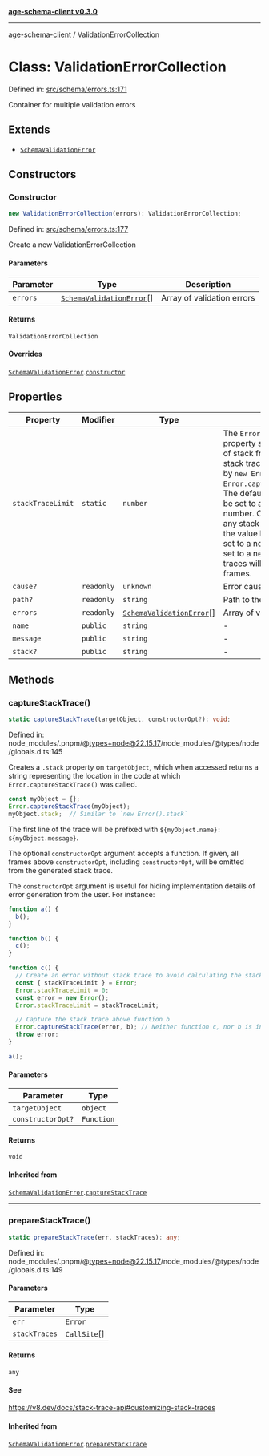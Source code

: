 [**age-schema-client v0.3.0**](../index.md)

***

[age-schema-client](/ageSchemaClient/api-generated/index.md) / ValidationErrorCollection

# Class: ValidationErrorCollection

Defined in: [src/schema/errors.ts:171](https://github.com/standardbeagle/ageSchemaClient/blob/main/src/schema/errors.ts#L171)

Container for multiple validation errors

## Extends

- [`SchemaValidationError`](/ageSchemaClient/api-generated/classes/SchemaValidationError.md)

## Constructors

### Constructor

```ts
new ValidationErrorCollection(errors): ValidationErrorCollection;
```

Defined in: [src/schema/errors.ts:177](https://github.com/standardbeagle/ageSchemaClient/blob/main/src/schema/errors.ts#L177)

Create a new ValidationErrorCollection

#### Parameters

| Parameter | Type | Description |
| ------ | ------ | ------ |
| `errors` | [`SchemaValidationError`](/ageSchemaClient/api-generated/classes/SchemaValidationError.md)[] | Array of validation errors |

#### Returns

`ValidationErrorCollection`

#### Overrides

[`SchemaValidationError`](/ageSchemaClient/api-generated/classes/SchemaValidationError.md).[`constructor`](/ageSchemaClient/api-generated/classes/SchemaValidationError.md#constructor)

## Properties

| Property | Modifier | Type | Description | Inherited from | Defined in |
| ------ | ------ | ------ | ------ | ------ | ------ |
| <a id="stacktracelimit"></a> `stackTraceLimit` | `static` | `number` | The `Error.stackTraceLimit` property specifies the number of stack frames collected by a stack trace (whether generated by `new Error().stack` or `Error.captureStackTrace(obj)`). The default value is `10` but may be set to any valid JavaScript number. Changes will affect any stack trace captured _after_ the value has been changed. If set to a non-number value, or set to a negative number, stack traces will not capture any frames. | [`SchemaValidationError`](/ageSchemaClient/api-generated/classes/SchemaValidationError.md).[`stackTraceLimit`](/ageSchemaClient/api-generated/classes/SchemaValidationError.md#stacktracelimit) | node\_modules/.pnpm/@types+node@22.15.17/node\_modules/@types/node/globals.d.ts:161 |
| <a id="cause"></a> `cause?` | `readonly` | `unknown` | Error cause | [`SchemaValidationError`](/ageSchemaClient/api-generated/classes/SchemaValidationError.md).[`cause`](/ageSchemaClient/api-generated/classes/SchemaValidationError.md#cause) | [src/schema/errors.ts:17](https://github.com/standardbeagle/ageSchemaClient/blob/main/src/schema/errors.ts#L17) |
| <a id="path"></a> `path?` | `readonly` | `string` | Path to the invalid element | [`SchemaValidationError`](/ageSchemaClient/api-generated/classes/SchemaValidationError.md).[`path`](/ageSchemaClient/api-generated/classes/SchemaValidationError.md#path) | [src/schema/errors.ts:57](https://github.com/standardbeagle/ageSchemaClient/blob/main/src/schema/errors.ts#L57) |
| <a id="errors"></a> `errors` | `readonly` | [`SchemaValidationError`](/ageSchemaClient/api-generated/classes/SchemaValidationError.md)[] | Array of validation errors | - | [src/schema/errors.ts:177](https://github.com/standardbeagle/ageSchemaClient/blob/main/src/schema/errors.ts#L177) |
| <a id="name"></a> `name` | `public` | `string` | - | [`SchemaValidationError`](/ageSchemaClient/api-generated/classes/SchemaValidationError.md).[`name`](/ageSchemaClient/api-generated/classes/SchemaValidationError.md#name) | node\_modules/.pnpm/typescript@5.8.3/node\_modules/typescript/lib/lib.es5.d.ts:1076 |
| <a id="message"></a> `message` | `public` | `string` | - | [`SchemaValidationError`](/ageSchemaClient/api-generated/classes/SchemaValidationError.md).[`message`](/ageSchemaClient/api-generated/classes/SchemaValidationError.md#message) | node\_modules/.pnpm/typescript@5.8.3/node\_modules/typescript/lib/lib.es5.d.ts:1077 |
| <a id="stack"></a> `stack?` | `public` | `string` | - | [`SchemaValidationError`](/ageSchemaClient/api-generated/classes/SchemaValidationError.md).[`stack`](/ageSchemaClient/api-generated/classes/SchemaValidationError.md#stack) | node\_modules/.pnpm/typescript@5.8.3/node\_modules/typescript/lib/lib.es5.d.ts:1078 |

## Methods

### captureStackTrace()

```ts
static captureStackTrace(targetObject, constructorOpt?): void;
```

Defined in: node\_modules/.pnpm/@types+node@22.15.17/node\_modules/@types/node/globals.d.ts:145

Creates a `.stack` property on `targetObject`, which when accessed returns
a string representing the location in the code at which
`Error.captureStackTrace()` was called.

```js
const myObject = {};
Error.captureStackTrace(myObject);
myObject.stack;  // Similar to `new Error().stack`
```

The first line of the trace will be prefixed with
`${myObject.name}: ${myObject.message}`.

The optional `constructorOpt` argument accepts a function. If given, all frames
above `constructorOpt`, including `constructorOpt`, will be omitted from the
generated stack trace.

The `constructorOpt` argument is useful for hiding implementation
details of error generation from the user. For instance:

```js
function a() {
  b();
}

function b() {
  c();
}

function c() {
  // Create an error without stack trace to avoid calculating the stack trace twice.
  const { stackTraceLimit } = Error;
  Error.stackTraceLimit = 0;
  const error = new Error();
  Error.stackTraceLimit = stackTraceLimit;

  // Capture the stack trace above function b
  Error.captureStackTrace(error, b); // Neither function c, nor b is included in the stack trace
  throw error;
}

a();
```

#### Parameters

| Parameter | Type |
| ------ | ------ |
| `targetObject` | `object` |
| `constructorOpt?` | `Function` |

#### Returns

`void`

#### Inherited from

[`SchemaValidationError`](/ageSchemaClient/api-generated/classes/SchemaValidationError.md).[`captureStackTrace`](/ageSchemaClient/api-generated/classes/SchemaValidationError.md#capturestacktrace)

***

### prepareStackTrace()

```ts
static prepareStackTrace(err, stackTraces): any;
```

Defined in: node\_modules/.pnpm/@types+node@22.15.17/node\_modules/@types/node/globals.d.ts:149

#### Parameters

| Parameter | Type |
| ------ | ------ |
| `err` | `Error` |
| `stackTraces` | `CallSite`[] |

#### Returns

`any`

#### See

https://v8.dev/docs/stack-trace-api#customizing-stack-traces

#### Inherited from

[`SchemaValidationError`](/ageSchemaClient/api-generated/classes/SchemaValidationError.md).[`prepareStackTrace`](/ageSchemaClient/api-generated/classes/SchemaValidationError.md#preparestacktrace)
